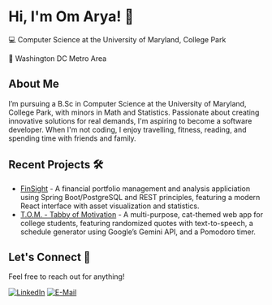 # Hi, I'm Om Arya! 👋
💻 Computer Science at the University of Maryland, College Park

📍 Washington DC Metro Area

## About Me
I’m pursuing a B.Sc in Computer Science at the University of Maryland, College Park, with minors in Math and Statistics. Passionate about creating innovative solutions for real demands, I'm aspiring to become a software developer. When I'm not coding, I enjoy travelling, fitness, reading, and spending time with friends and family.

## Recent Projects 🛠
* [FinSight][FinSight-url] - A financial portfolio management and analysis appliciation using Spring Boot/PostgreSQL and REST principles, featuring a modern React interface with asset visualization and statistics.
* [T.O.M. - Tabby of Motivation][TOM-url] - A multi-purpose, cat-themed web app for college students, featuring randomized
quotes with text-to-speech, a schedule generator using Google’s Gemini API, and a Pomodoro timer.
  
## Let's Connect 🤝
Feel free to reach out for anything!

[![LinkedIn][LinkedIn.com]][LinkedIn-url]
[![E-Mail][Email.com]][Email-url]

<!-- MARKDOWN LINKS & IMAGES -->
[FinSight-url]: https://github.com/om-arya/FinSight
[TOM-url]: https://github.com/om-arya/T.O.M

[LinkedIn.com]: https://img.shields.io/badge/LinkedIn-0077B5?style=for-the-badge&logo=linkedin&logoColor=white
[LinkedIn-url]: https://www.linkedin.com/in/om-arya/
[Email.com]: https://img.shields.io/badge/Gmail-D14836?style=for-the-badge&logo=gmail&logoColor=white
[Email-url]: mailto:om.arya0577@gmail.com
